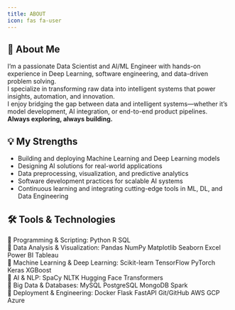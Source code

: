 ```yaml
---
title: ABOUT
icon: fas fa-user
---
```


</head>
<body>
  <div class="about-container">
    <div class="about-header">
      <i class="fas fa-user"></i>
    </div>
    <div class="about-section">
      <h2>👋 About Me</h2>
      <p>
        I’m a passionate <span class="skill-badge">Data Scientist</span>
        and <span class="skill-badge">AI/ML Engineer</span> with hands-on experience in <span class="skill-badge">Deep Learning</span>,
        <span class="skill-badge">software engineering</span>, and data-driven problem solving.<br>
        I specialize in transforming raw data into intelligent systems that power insights, automation, and innovation.<br>
        I enjoy bridging the gap between data and intelligent systems—whether it’s model development, AI integration, or end-to-end product pipelines.<br>
        <span style="color:var(--accent);font-weight:700;">Always exploring, always building.</span>
      </p>
    </div>
    <div class="about-section">
      <h2>💡 My Strengths</h2>
      <ul>
        <li>Building and deploying Machine Learning and Deep Learning models</li>
        <li>Designing AI solutions for real-world applications</li>
        <li>Data preprocessing, visualization, and predictive analytics</li>
        <li>Software development practices for scalable AI systems</li>
        <li>Continuous learning and integrating cutting-edge tools in ML, DL, and Data Engineering</li>
      </ul>
    </div>
    <div class="about-section">
      <h2>🛠️ Tools & Technologies</h2>
      <div class="skills-list">
        <div>
          <span class="skill-icon">🔹</span>
          <span class="skill-label">Programming & Scripting:</span>
          <span class="skill-badge">Python</span>
          <span class="skill-badge">R</span>
          <span class="skill-badge">SQL</span>
        </div>
        <div>
          <span class="skill-icon">🔹</span>
          <span class="skill-label">Data Analysis & Visualization:</span>
          <span class="skill-badge">Pandas</span>
          <span class="skill-badge">NumPy</span>
          <span class="skill-badge">Matplotlib</span>
          <span class="skill-badge">Seaborn</span>
          <span class="skill-badge">Excel</span>
          <span class="skill-badge">Power BI</span>
          <span class="skill-badge">Tableau</span>
        </div>
        <div>
          <span class="skill-icon">🔹</span>
          <span class="skill-label">Machine Learning & Deep Learning:</span>
          <span class="skill-badge">Scikit-learn</span>
          <span class="skill-badge">TensorFlow</span>
          <span class="skill-badge">PyTorch</span>
          <span class="skill-badge">Keras</span>
          <span class="skill-badge">XGBoost</span>
        </div>
        <div>
          <span class="skill-icon">🔹</span>
          <span class="skill-label">AI & NLP:</span>
          <span class="skill-badge">SpaCy</span>
          <span class="skill-badge">NLTK</span>
          <span class="skill-badge">Hugging Face</span>
          <span class="skill-badge">Transformers</span>
        </div>
        <div>
          <span class="skill-icon">🔹</span>
          <span class="skill-label">Big Data & Databases:</span>
          <span class="skill-badge">MySQL</span>
          <span class="skill-badge">PostgreSQL</span>
          <span class="skill-badge">MongoDB</span>
          <span class="skill-badge">Spark</span>
        </div>
        <div>
          <span class="skill-icon">🔹</span>
          <span class="skill-label">Deployment & Engineering:</span>
          <span class="skill-badge">Docker</span>
          <span class="skill-badge">Flask</span>
          <span class="skill-badge">FastAPI</span>
          <span class="skill-badge">Git/GitHub</span>
          <span class="skill-badge">AWS</span>
          <span class="skill-badge">GCP</span>
          <span class="skill-badge">Azure</span>
        </div>
      </div>
    </div>
  </div>
</body>
</html>
